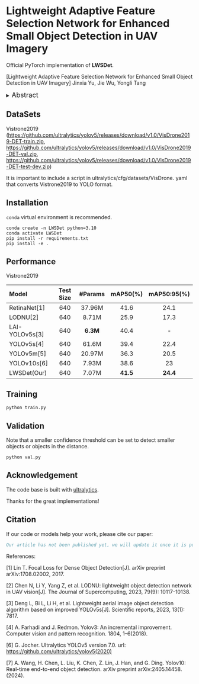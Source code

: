 # Lightweight Adaptive Feature Selection Network for Enhanced Small Object Detection in UAV Imagery

Official PyTorch implementation of **LWSDet**.

[Lightweight Adaptive Feature Selection Network for Enhanced Small Object Detection in UAV Imagery]
Jinxia Yu, Jie Wu, Yongli Tang


<details>
  <summary>
  <font size="+1">Abstract</font>
  </summary>
To address the challenges of excessive parameters and limited detection accuracy in small object detection algorithms for unmanned aerial vehicles (UAVs), this paper introduces a novel lightweight and efficient model termed LWSDet. Firstly, an Adaptive Feature Selection (AFS) module is proposed, leveraging a gating mechanism to dynamically weight input features and employing depthwise convolution to extract multi-scale information. This module enhances feature extraction accuracy while reducing the model's parameter count by focusing adaptively on key features. Secondly, a Multi-Layer Feature Fusion (MLFF) module is designed, efficiently integrating multi-layer feature information through techniques such as point convolution, upsampling, and downsampling. By fusing shallow detail information with deep semantic information, the MLFF module significantly improves the algorithm's robustness and generalization in complex scenarios. Finally, a Partial Ghost Convolution (PGConv) module is presented, combining the concepts of ghost convolution and partial convolution to optimize the standard convolution process. This module generates feature maps comparable to standard convolution through linear mapping while retaining part of the original feature maps to supplement detailed information, thereby enriching feature representation and effectively reducing computational overhead. Experiments conducted on three datasets demonstrate that LWSDet achieves a notable improvement in mean Average Precision (mAP50) by 2.9\% and a reduction in parameters by 36.8\% compared to the baseline model, highlighting its effectiveness and efficiency for small object detection in UAV images. 
</details>

## DataSets

Vistrone2019
(https://github.com/ultralytics/yolov5/releases/download/v1.0/VisDrone2019-DET-train.zip,
          https://github.com/ultralytics/yolov5/releases/download/v1.0/VisDrone2019-DET-val.zip,
          https://github.com/ultralytics/yolov5/releases/download/v1.0/VisDrone2019-DET-test-dev.zip)

It is important to include a script in ultralytics/cfg/datasets/VisDrone. yaml that converts Vistrone2019 to YOLO format.

## Installation
`conda` virtual environment is recommended. 
```
conda create -n LWSDet python=3.10
conda activate LWSDet
pip install -r requirements.txt
pip install -e .
```
## Performance

Vistrone2019

| Model          | Test Size | #Params | mAP50(%) |  mAP50:95(%)   | 
|:---------------| :-------: |:-------:|:--------:|:--------------:|
| RetinaNet[1]   |    640    | 37.96M  |   41.6   |      24.1      |
| LODNU[2]       |    640    |  8.71M  |   25.9   |      17.3      |
| LAI-YOLOv5s[3] |    640    |  **6.3M**   |   40.4   |       -        | 
| YOLOv5s[4]     |    640    |  61.6M  |   39.4   |      22.4      | 
| YOLOv5m[5]     |    640    | 20.97M  |   36.3   |      20.5      | 
| YOLOv10s[6]    |    640    |  7.93M  |   38.6   |       23       |
| LWSDet(Our)    |    640    |  7.07M  |   **41.5**   |  **24.4**      |

## Training 
```
python train.py
```

## Validation
Note that a smaller confidence threshold can be set to detect smaller objects or objects in the distance. 
```
python val.py
```


## Acknowledgement

The code base is built with [ultralytics](https://github.com/ultralytics/ultralytics).

Thanks for the great implementations! 

## Citation
If our code or models help your work, please cite our paper:

```BibTeX
Our article has not been published yet, we will update it once it is published.
```
References:

[1] Lin T. Focal Loss for Dense Object Detection[J]. arXiv preprint arXiv:1708.02002, 2017.

[2] Chen N, Li Y, Yang Z, et al. LODNU: lightweight object detection network in UAV vision[J]. The Journal of Supercomputing, 2023, 79(9): 10117-10138.

[3] Deng L, Bi L, Li H, et al. Lightweight aerial image object detection algorithm based on improved YOLOv5s[J]. Scientific reports, 2023, 13(1): 7817.

[4] A. Farhadi and J. Redmon. Yolov3: An incremental improvement. Computer vision and pattern recognition. 1804, 1–6(2018).

[6] G. Jocher. Ultralytics YOLOv5 version 7.0. url: https://github.com/ultralytics/yolov5(2020)

[7] A. Wang, H. Chen, L. Liu, K. Chen, Z. Lin, J. Han, and G. Ding. Yolov10: Real-time end-to-end object detection. arXiv preprint arXiv:2405.14458.(2024).



